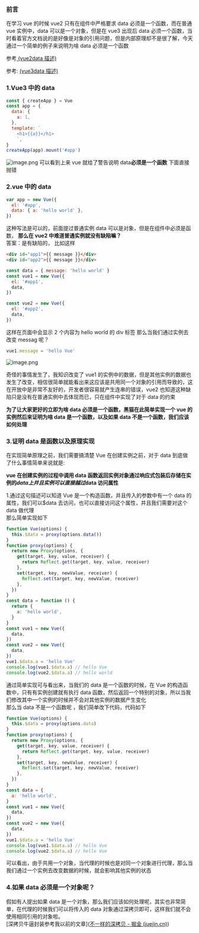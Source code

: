 ### 前言

在学习 vue 的时候 vue2 只有在组件中严格要求 data 必须是一个函数，而在普通 vue 实例中，data 可以是一个对象，但是在 vue3 出现后 data 必须一个函数，当时看着官方文档说的是好像是对象的引用问题，但是内部原理却不是很了解，今天通过一个简单的例子来说明为啥 data 必须是一个函数

参考[ (vue2data 描述)](https://v2.cn.vuejs.org/v2/api/#data)

参考: [(vue3data 描述)](https://cn.vuejs.org/api/options-state.html#data)

### 1.Vue3 中的 data

```js
const { createApp } = Vue
const app = {
  data: {
    a: 1,
  },
  template: `
    <h1>{{a}}</h1>
    `,
}
createApp(app).mount('#app')
```

![image.png](https://codfeather.oss-cn-shenzhen.aliyuncs.com/blog/fu1.webp)
可以看到上来 vue 就给了警告说明 data**必须是一个函数** 下面直接抛错

### 2.vue 中的 data

```js
var app = new Vue({
  el: '#app',
  data: { a: 'hello world' },
})
```

这种写法是可以的，前面提过普通实例 data 可以是对象，但是在组件中必须是函数，
**那么在 vue2 中难道普通实例就没有缺陷嘛？** <br>
答案：是有缺陷的，
比如这样

```html
<div id="app1">{{ message }}</div>
<div id="app2">{{ message }}</div>
```

```js
const data = { message: 'hello world' }
const vue1 = new Vue({
  el: '#app1',
  data,
})

const vue2 = new Vue({
  el: '#app2',
  data,
})
```

这样在页面中会显示 2 个内容为 hello world 的 div 标签
那么当我们通过实例去改变 messag 呢？

```js
vue1.message = 'hello Vue'
```

![image.png](https://codfeather.oss-cn-shenzhen.aliyuncs.com/blog/fu2.webp)

奇怪的事情发生了，我知识改变了 vue1 的实例中的数据，但是其他实例的数据也发生了改变，相信很简单就能看出来这应该是共用同一个对象的引用而导致的，这在开放中是非常不友好的，开发者很容易就产生连串的错误，vue2 也知道这种缺陷只是没有在普通实例中去体现而已，只在组件中实现了对于 data 的约束

**为了让大家更好的立即为啥 data 必须是一个函数，黑猫在此简单实现一个 vue 的实例然后来证明为啥 data 是一个函数，以及如果 data 不是一个函数，我们应该如何处理**

### 3.证明 data 是函数以及原理实现

在实现简单原理之前，我们需要搞清楚 Vue 在创建实例之前，对于 data 到底做了什么事情简单来说就是:

<strong>vue 在创建实例的过程中调用 data 函数返回实例对象通过响应式包装后存储在实例的$data上并且实例可以直接越过$data 访问属性</strong>

1.通过这句描述可以知道 Vue 是一个构造函数，并且传入的参数中有一个 data 的属性，我们可以$data 去访问，也可以直接访问这个属性，并且我们需要对这个 data 做代理<br>
那么简单实现如下

```js
function Vue(options) {
  this.$data = proxy(options.data())
}
function proxy(options) {
  return new Proxy(options, {
    get(target, key, value, receiver) {
      return Reflect.get(target, key, value, receiver)
    },
    set(target, key, newValue, receiver) {
      Reflect.set(target, key, newValue, receiver)
    },
  })
}
const data = function () {
  return {
    a: 'hello world',
  }
}
const vue1 = new Vue({
  data,
})
const vue2 = new Vue({
  data,
})
vue1.$data.a = 'hello Vue'
console.log(vue1.$data.a) // hello Vue
console.log(vue2.$data.a) // hello world
```

通过简单实现可与看出来，当我们的 data 是一个函数的时候，在 Vue 的构造函数中，只有有实例创建就有执行 data 函数，然后返回一个特别的对象，所以当我们修改其中一个实例的时候并不会对其他实例的数据产生变化<br>
那么当 data 不是一个函数呢 ，我们简单改下代码，代码如下

```js
function Vue(options) {
  this.$data = proxy(options.data)
}
function proxy(options) {
  return new Proxy(options, {
    get(target, key, value, receiver) {
      return Reflect.get(target, key, value, receiver)
    },
    set(target, key, newValue, receiver) {
      Reflect.set(target, key, newValue, receiver)
    },
  })
}
const data = {
  a: 'hello world',
}
const vue1 = new Vue({
  data,
})
const vue2 = new Vue({
  data,
})
vue1.$data.a = 'hello Vue'
console.log(vue1.$data.a) // hello Vue
console.log(vue2.$data.a) // hello Vue
```

可以看出，由于共用一个对象，当代理的时候也是对同一个对象进行代理，那么当我们通过一个实例去改变数据的时候，就会影响其他实例的状态

### 4.如果 data 必须是一个对象呢？

假如有人提出如果 data 是一个对象，那么我们应该如何处理呢，其实也非常简单，在代理的时候我们可以将传入的 data 对象通过深拷贝即可，这样我们就不会使用相同引用的对象啦。<br>
[深拷贝牛逼封装参考我以前的文章]([不一样的深拷贝 - 掘金 (juejin.cn)](https://juejin.cn/post/7120893997718962213))
